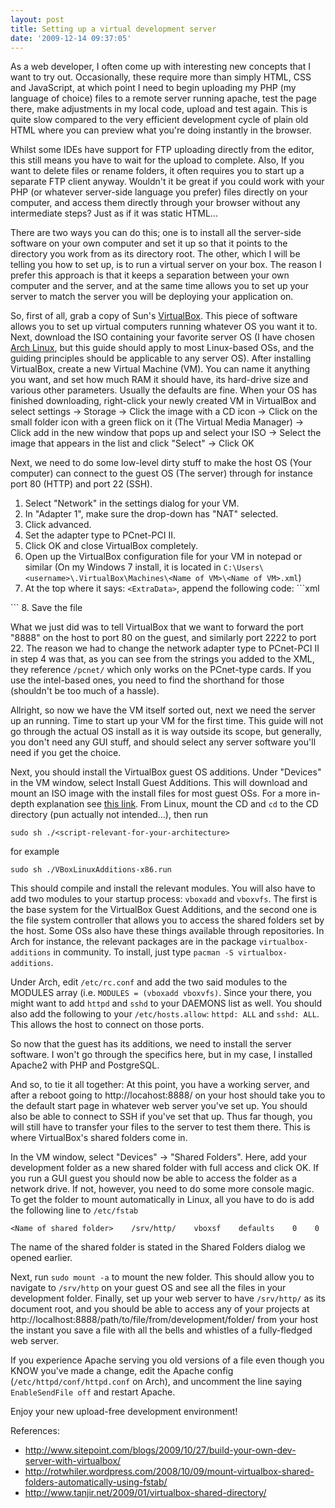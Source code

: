 ```yaml
---
layout: post
title: Setting up a virtual development server
date: '2009-12-14 09:37:05'
---
```


As a web developer, I often come up with interesting new concepts that I want to try out. Occasionally, these require more than simply HTML, CSS and JavaScript, at which point I need to begin uploading my PHP (my language of choice) files to a remote server running apache, test the page there, make adjustments in my local code, upload and test again. This is quite slow compared to the very efficient development cycle of plain old HTML where you can preview what you're doing instantly in the browser.

Whilst some IDEs have support for FTP uploading directly from the editor, this still means you have to wait for the upload to complete. Also, If you want to delete files or rename folders, it often requires you to start up a separate FTP client anyway. Wouldn't it be great if you could work with your PHP (or whatever server-side language you prefer) files directly on your computer, and access them directly through your browser without any intermediate steps? Just as if it was static HTML...

There are two ways you can do this; one is to install all the server-side software on your own computer and set it up so that it points to the directory you work from as its directory root. The other, which I will be telling you how to set up, is to run a virtual server on your box. The reason I prefer this approach is that it keeps a separation between your own computer and the server, and at the same time allows you to set up your server to match the server you will be deploying your application on.

So, first of all, grab a copy of Sun's [VirtualBox](http://www.virtualbox.org/). This piece of software allows you to set up virtual computers running whatever OS you want it to. Next, download the ISO containing your favorite server OS (I have chosen [Arch Linux](http://archlinux.org/), but this guide should apply to most Linux-based OSs, and the guiding principles should be applicable to any server OS). After installing VirtualBox, create a new Virtual Machine (VM). You can name it anything you want, and set how much RAM it should have, its hard-drive size and various other parameters. Usually the defaults are fine. When your OS has finished downloading, right-click your newly created VM in VirtualBox and select settings → Storage → Click the image with a CD icon → Click on the small folder icon with a green flick on it (The Virtual Media Manager) → Click add in the new window that pops up and select your ISO → Select the image that appears in the list and click "Select" → Click OK

Next, we need to do some low-level dirty stuff to make the host OS (Your computer) can connect to the guest OS (The server) through for instance port 80 (HTTP) and port 22 (SSH).

 1. Select "Network" in the settings dialog for your VM.
 2. In "Adapter 1", make sure the drop-down has "NAT" selected.
 3. Click advanced.
 4. Set the adapter type to PCnet-PCI II.
 5. Click OK and close VirtualBox completely.
 6. Open up the VirtualBox configuration file for your VM in notepad or similar (On my Windows 7 install, it is located in `C:\Users\<username>\.VirtualBox\Machines\<Name of VM>\<Name of VM>.xml`)
 7. At the top where it says: `<ExtraData>`, append the following code: ```xml
<ExtraDataItem name="VBoxInternal/Devices/pcnet/0/LUN#0/Config/apache/GuestPort" value="80"/>
<ExtraDataItem name="VBoxInternal/Devices/pcnet/0/LUN#0/Config/apache/HostPort" value="8888"/>
<ExtraDataItem name="VBoxInternal/Devices/pcnet/0/LUN#0/Config/apache/Protocol" value="TCP"/>
<ExtraDataItem name="VBoxInternal/Devices/pcnet/0/LUN#0/Config/ssh/GuestPort" value="22"/>
<ExtraDataItem name="VBoxInternal/Devices/pcnet/0/LUN#0/Config/ssh/HostPort" value="2222"/>
<ExtraDataItem name="VBoxInternal/Devices/pcnet/0/LUN#0/Config/ssh/Protocol" value="TCP"/>```
 8. Save the file

What we just did was to tell VirtualBox that we want to forward the port "8888" on the host to port 80 on the guest, and similarly port 2222 to port 22. The reason we had to change the network adapter type to PCnet-PCI II in step 4 was that, as you can see from the strings you added to the XML, they reference `/pcnet/` which only works on the PCnet-type cards. If you use the intel-based ones, you need to find the shorthand for those (shouldn't be too much of a hassle).

Allright, so now we have the VM itself sorted out, next we need the server up an running. Time to start up your VM for the first time. This guide will not go through the actual OS install as it is way outside its scope, but generally, you don't need any GUI stuff, and should select any server software you'll need if you get the choice.

Next, you should install the VirtualBox guest OS additions. Under "Devices" in the VM window, select Install Guest Additions. This will download and mount an ISO image with the install files for most guest OSs. For a more in-depth explanation see [this link](http://www.dedoimedo.com/computers/virtualbox-guest-addons.html). From Linux, mount the CD and `cd` to the CD directory (pun actually not intended...), then run

```
sudo sh ./<script-relevant-for-your-architecture>
```

for example

```
sudo sh ./VBoxLinuxAdditions-x86.run
```

This should compile and install the relevant modules. You will also have to add two modules to your startup process: `vboxadd` and `vboxvfs`. The first is the base system for the VirtualBox Guest Additions, and the second one is the file system controller that allows you to access the shared folders set by the host. Some OSs also have these things available through repositories. In Arch for instance, the relevant packages are in the package `virtualbox-additions` in community. To install, just type `pacman -S virtualbox-additions`.

Under Arch, edit `/etc/rc.conf` and add the two said modules to the MODULES array (i.e. `MODULES = (vboxadd vboxvfs)`. Since your there, you might want to add `httpd` and `sshd` to your DAEMONS list as well. You should also add the following to your `/etc/hosts.allow`: `httpd: ALL` and `sshd: ALL`. This allows the host to connect on those ports.

So now that the guest has its additions, we need to install the server software. I won't go through the specifics here, but in my case, I installed Apache2 with PHP and PostgreSQL.

And so, to tie it all together: At this point, you have a working server, and after a reboot going to http://locahost:8888/ on your host should take you to the default start page in whatever web server you've set up. You should also be able to connect to SSH if you've set that up. Thus far though, you will still have to transfer your files to the server to test them there. This is where VirtualBox's shared folders come in.

In the VM window, select "Devices" → "Shared Folders". Here, add your development folder as a new shared folder with full access and click OK. If you run a GUI guest you should now be able to access the folder as a network drive. If not, however, you need to do some more console magic. To get the folder to mount automatically in Linux, all you have to do is add the following line to `/etc/fstab`

```
<Name of shared folder>    /srv/http/    vboxsf    defaults    0    0
```

The name of the shared folder is stated in the Shared Folders dialog we opened earlier.

Next, run `sudo mount -a` to mount the new folder. This should allow you to navigate to `/srv/http` on your guest OS and see all the files in your development folder. Finally, set up your web server to have `/srv/http/` as its document root, and you should be able to access any of your projects at http://localhost:8888/path/to/file/from/development/folder/ from your host the instant you save a file with all the bells and whistles of a fully-fledged web server.

If you experience Apache serving you old versions of a file even though you KNOW you've made a change, edit the Apache config (`/etc/httpd/conf/httpd.conf` on Arch), and uncomment the line saying `EnableSendFile off` and restart Apache.

Enjoy your new upload-free development environment!

References:

 - http://www.sitepoint.com/blogs/2009/10/27/build-your-own-dev-server-with-virtualbox/
 - http://rotwhiler.wordpress.com/2008/10/09/mount-virtualbox-shared-folders-automatically-using-fstab/
 - http://www.tanjir.net/2009/01/virtualbox-shared-directory/